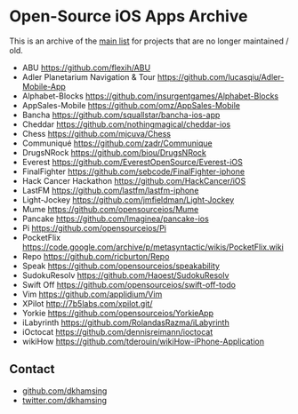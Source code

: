 # Open-Source iOS Apps Archive

This is an archive of the [main list](https://github.com/dkhamsing/open-source-ios-apps) for projects that are no longer maintained / old.

- ABU https://github.com/flexih/ABU
- Adler Planetarium Navigation & Tour https://github.com/lucasqiu/Adler-Mobile-App
- Alphabet-Blocks https://github.com/insurgentgames/Alphabet-Blocks
- AppSales-Mobile https://github.com/omz/AppSales-Mobile
- Bancha https://github.com/squallstar/bancha-ios-app
- Cheddar https://github.com/nothingmagical/cheddar-ios
- Chess https://github.com/mjcuva/Chess
- Communiqué https://github.com/zadr/Communique
- DrugsNRock https://github.com/biou/DrugsNRock
- Everest https://github.com/EverestOpenSource/Everest-iOS
- FinalFighter https://github.com/sebcode/FinalFighter-iphone
- Hack Cancer Hackathon https://github.com/HackCancer/iOS
- LastFM https://github.com/lastfm/lastfm-iphone
- Light-Jockey https://github.com/jmfieldman/Light-Jockey
- Mume https://github.com/opensourceios/Mume
- Pancake https://github.com/Imaginea/pancake-ios
- Pi https://github.com/opensourceios/Pi
- PocketFlix https://code.google.com/archive/p/metasyntactic/wikis/PocketFlix.wiki
- Repo https://github.com/ricburton/Repo
- Speak https://github.com/opensourceios/speakability
- SudokuResolv https://github.com/Haoest/SudokuResolv
- Swift Off https://github.com/opensourceios/swift-off-todo
- Vim https://github.com/applidium/Vim
- XPilot http://7b5labs.com/xpilot.git/
- Yorkie https://github.com/opensourceios/YorkieApp
- iLabyrinth https://github.com/RolandasRazma/iLabyrinth
- iOctocat https://github.com/dennisreimann/ioctocat
- wikiHow https://github.com/tderouin/wikiHow-iPhone-Application

## Contact

- [github.com/dkhamsing](https://github.com/dkhamsing)
- [twitter.com/dkhamsing](https://twitter.com/dkhamsing)
